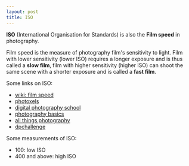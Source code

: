 ```yaml
---
layout: post
title: ISO
---
```


**ISO** (International Organisation for Standards) is also the **Film speed** in photography.

Film speed is the measure of photography film's sensitivity to light. Film with lower sensitivity (lower ISO) requires a longer exposure and is thus called a **slow film**, film with higher sensitivity (higher ISO) can shoot the same scene with a shorter exposure and is called a **fast film**.

Some links on ISO:

- [wiki: film speed](http://en.wikipedia.org/wiki/Film_speed)
- [photoxels](http://www.photoxels.com/tutorial_iso.html)
- [digital photography school](http://digital-photography-school.com/blog/iso-settings/)
- [photography basics](http://www.photography-basics.com/2007/02/what-is-iso/)
- [all things photography](http://www.all-things-photography.com/iso.html)
- [dpchallenge](http://www.dpchallenge.com/tutorial.php?TUTORIAL_ID=45)

Some measurements of ISO:

- 100: low ISO
- 400 and above: high ISO
